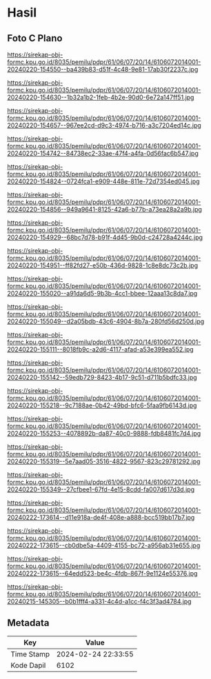 # Hasil

## Foto C Plano

https://sirekap-obj-formc.kpu.go.id/8035/pemilu/pdpr/61/06/07/20/14/6106072014001-20240220-154550--ba439b83-d51f-4c48-9e81-17ab30f2237c.jpg

https://sirekap-obj-formc.kpu.go.id/8035/pemilu/pdpr/61/06/07/20/14/6106072014001-20240220-154630--1b32a1b2-1feb-4b2e-90d0-6e72a147ff51.jpg

https://sirekap-obj-formc.kpu.go.id/8035/pemilu/pdpr/61/06/07/20/14/6106072014001-20240220-154657--967ee2cd-d9c3-4974-b716-a3c7204ed14c.jpg

https://sirekap-obj-formc.kpu.go.id/8035/pemilu/pdpr/61/06/07/20/14/6106072014001-20240220-154742--84738ec2-33ae-47f4-a4fa-0d56fac6b547.jpg

https://sirekap-obj-formc.kpu.go.id/8035/pemilu/pdpr/61/06/07/20/14/6106072014001-20240220-154824--0724fca1-e909-448e-811e-72d7354ed045.jpg

https://sirekap-obj-formc.kpu.go.id/8035/pemilu/pdpr/61/06/07/20/14/6106072014001-20240220-154856--949a9641-8125-42a6-b77b-a73ea28a2a9b.jpg

https://sirekap-obj-formc.kpu.go.id/8035/pemilu/pdpr/61/06/07/20/14/6106072014001-20240220-154929--68bc7d78-b91f-4d45-9b0d-c24728a4244c.jpg

https://sirekap-obj-formc.kpu.go.id/8035/pemilu/pdpr/61/06/07/20/14/6106072014001-20240220-154951--ff82fd27-e50b-436d-9828-1c8e8dc73c2b.jpg

https://sirekap-obj-formc.kpu.go.id/8035/pemilu/pdpr/61/06/07/20/14/6106072014001-20240220-155020--a91da6d5-9b3b-4cc1-bbee-12aaa13c8da7.jpg

https://sirekap-obj-formc.kpu.go.id/8035/pemilu/pdpr/61/06/07/20/14/6106072014001-20240220-155049--d2a05bdb-43c6-4904-8b7a-280fd56d250d.jpg

https://sirekap-obj-formc.kpu.go.id/8035/pemilu/pdpr/61/06/07/20/14/6106072014001-20240220-155111--8018fb9c-a2d6-4117-afad-a53e399ea552.jpg

https://sirekap-obj-formc.kpu.go.id/8035/pemilu/pdpr/61/06/07/20/14/6106072014001-20240220-155142--59edb729-8423-4b17-9c51-d711b5bdfc33.jpg

https://sirekap-obj-formc.kpu.go.id/8035/pemilu/pdpr/61/06/07/20/14/6106072014001-20240220-155218--9c7188ae-0b42-49bd-bfc6-5faa9fb6143d.jpg

https://sirekap-obj-formc.kpu.go.id/8035/pemilu/pdpr/61/06/07/20/14/6106072014001-20240220-155253--4078892b-da87-40c0-9888-fdb8481fc7d4.jpg

https://sirekap-obj-formc.kpu.go.id/8035/pemilu/pdpr/61/06/07/20/14/6106072014001-20240220-155319--5e7aad05-3516-4822-9567-823c29781292.jpg

https://sirekap-obj-formc.kpu.go.id/8035/pemilu/pdpr/61/06/07/20/14/6106072014001-20240220-155349--27cfbee1-67fd-4e15-8cdd-fa007d617d3d.jpg

https://sirekap-obj-formc.kpu.go.id/8035/pemilu/pdpr/61/06/07/20/14/6106072014001-20240222-173614--d11e918a-de4f-408e-a888-bcc519bb17b7.jpg

https://sirekap-obj-formc.kpu.go.id/8035/pemilu/pdpr/61/06/07/20/14/6106072014001-20240222-173615--cb0dbe5a-4409-4155-bc72-a956ab31e655.jpg

https://sirekap-obj-formc.kpu.go.id/8035/pemilu/pdpr/61/06/07/20/14/6106072014001-20240222-173615--64edd523-be4c-4fdb-867f-9e1124e55376.jpg

https://sirekap-obj-formc.kpu.go.id/8035/pemilu/pdpr/61/06/07/20/14/6106072014001-20240215-145305--b0b1fff4-a331-4c4d-a1cc-f4c3f3ad4784.jpg


## Metadata

| Key        | Value               |
| ---------- | ------------------- |
| Time Stamp | 2024-02-24 22:33:55 |
| Kode Dapil | 6102                |



